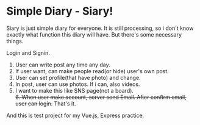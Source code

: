 # Simple Diary - Siary!
Siary is just simple diary for everyone. It is still processing, so i don't know exactly what function this diary will have. But there's some necessary things.  

Login and Signin.  
1. User can write post any time any day.
2. If user want, can make people read(or hide) user's own post.
3. User can set profile(that have photo) and change.
4. In post, user can use photos. If i can, also videos.
5. I want to make this like SNS page(not a board).  
~~6. When user make account, server send Email. After confirm email, user can login.~~
That's it.  

And this is test project for my Vue.js, Express practice.